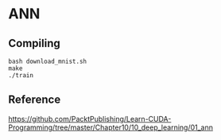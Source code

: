 # ANN

## Compiling
```
bash download_mnist.sh
make
./train
```

## Reference
https://github.com/PacktPublishing/Learn-CUDA-Programming/tree/master/Chapter10/10_deep_learning/01_ann
